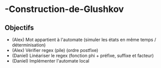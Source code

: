 # -Construction-de-Glushkov
## Objectifs
- (Alex) Mot appartient à l'automate (simuler les états en même temps / déterminisation)
- (Alex) Vérifier regex (pile) (ordre postfixe)
- (Daniel) Linéariser le regex  (fonction phi + préfixe, suffixe et facteur)
- (Daniel) Implémenter l'automate local

